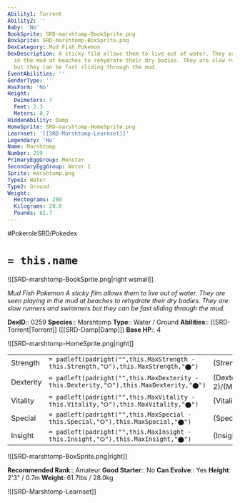 ```yaml
---
Ability1: Torrent
Ability2: ''
Baby: 'No'
BookSprite: SRD-marshtomp-BookSprite.png
BoxSprite: SRD-marshtomp-BoxSprite.png
DexCategory: Mud Fish Pokemon
DexDescription: A sticky film allows them to live out of water. They are seen playing
  in the mud at beaches to rehydrate their dry bodies. They are slow runners and swimmers
  but they can be fast sliding through the mud.
EventAbilities: ''
GenderType: ''
HasForm: 'No'
Height:
  Deimeters: 7
  Feet: 2.3
  Meters: 0.7
HiddenAbility: Damp
HomeSprite: SRD-marshtomp-HomeSprite.png
Learnset: '[[SRD-Marshtomp-Learnset]]'
Legendary: 'No'
Name: Marshtomp
Number: 259
PrimaryEggGroup: Monster
SecondaryEggGroup: Water 1
Sprite: marshtomp.png
Type1: Water
Type2: Ground
Weight:
  Hectograms: 280
  Kilograms: 28.0
  Pounds: 61.7
---
```


#PokeroleSRD/Pokedex

# `= this.name`

![[SRD-marshtomp-BookSprite.png|right wsmall]]

*Mud Fish Pokemon*
*A sticky film allows them to live out of water. They are seen playing in the mud at beaches to rehydrate their dry bodies. They are slow runners and swimmers but they can be fast sliding through the mud.*

**DexID**:: 0259
**Species**:: Marshtomp
**Type**:: Water / Ground
**Abilities**:: [[SRD-Torrent|Torrent]] ([[SRD-Damp|Damp]])
**Base HP**:: 4

![[SRD-marshtomp-HomeSprite.png|right]]

|           |                                                                                        |                                          |
| --------- | -------------------------------------------------------------------------------------- | ---------------------------------------- |
| Strength  | `= padleft(padright("",this.MaxStrength - this.Strength,"⭘"),this.MaxStrength,"⬤")`    | (Strength::2)/(MaxStrength::5)   |
| Dexterity | `= padleft(padright("",this.MaxDexterity - this.Dexterity,"⭘"),this.MaxDexterity,"⬤")` | (Dexterity:: 2)/(MaxDexterity::4) |
| Vitality  | `= padleft(padright("",this.MaxVitality - this.Vitality,"⭘"),this.MaxVitality,"⬤")`    | (Vitality::2)/(MaxVitality::5)   |
| Special   | `= padleft(padright("",this.MaxSpecial - this.Special,"⭘"),this.MaxSpecial,"⬤")`       | (Special::2)/(MaxSpecial::4)     |
| Insight   | `= padleft(padright("",this.MaxInsight - this.Insight,"⭘"),this.MaxInsight,"⬤")`       | (Insight::2)/(MaxInsight::5)     |

![[SRD-marshtomp-BoxSprite.png|right]]

**Recommended Rank**:: Amateur
**Good Starter**:: No
**Can Evolve**:: Yes
**Height**: 2'3" / 0.7m
**Weight**: 61.7lbs / 28.0kg

![[SRD-Marshtomp-Learnset]]